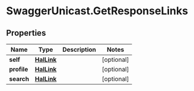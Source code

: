 # SwaggerUnicast.GetResponseLinks

## Properties

Name | Type | Description | Notes
------------ | ------------- | ------------- | -------------
**self** | [**HalLink**](HalLink.md) |  | [optional] 
**profile** | [**HalLink**](HalLink.md) |  | [optional] 
**search** | [**HalLink**](HalLink.md) |  | [optional] 


